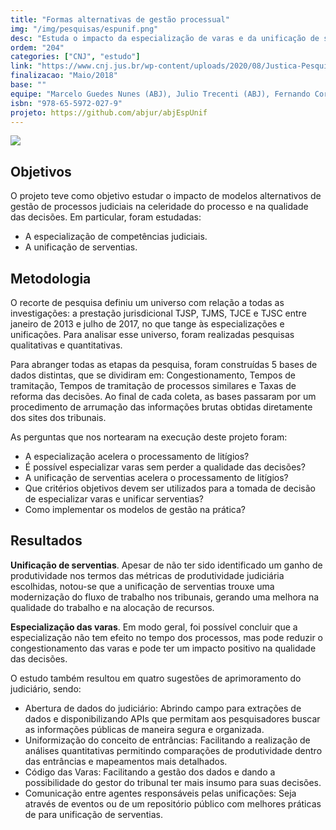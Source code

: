 ```yaml
---
title: "Formas alternativas de gestão processual"
img: "/img/pesquisas/espunif.png"
desc: "Estuda o impacto da especialização de varas e da unificação de serventias na celeridade do judiciário e qualidade das decisões."
ordem: "204"
categories: ["CNJ", "estudo"]
link: "https://www.cnj.jus.br/wp-content/uploads/2020/08/Justica-Pesquisa_Relatorio_ABJ_2020-08-21_1.pdf"
finalizacao: "Maio/2018"
base: ""
equipe: "Marcelo Guedes Nunes (ABJ), Julio Trecenti (ABJ), Fernando Corrêa (ABJ)"
isbn: "978-65-5972-027-9"
projeto: https://github.com/abjur/abjEspUnif
---
```


![](/img/pesquisas/espunif.png)

## Objetivos

O projeto teve como objetivo estudar o impacto de modelos alternativos de gestão de processos judiciais na celeridade do processo e na qualidade das decisões. Em particular, foram estudadas:

- A especialização de competências judiciais.
- A unificação de serventias.

## Metodologia

 O recorte de pesquisa definiu um universo com relação a todas as investigações: a prestação jurisdicional TJSP, TJMS, TJCE e TJSC entre janeiro de 2013 e julho de 2017, no que tange às especializações e unificações. Para analisar esse universo,  foram realizadas pesquisas qualitativas e quantitativas.

Para abranger todas as etapas da pesquisa, foram construídas 5 bases de dados distintas, que se dividiram em: Congestionamento, Tempos de tramitação, Tempos de tramitação de processos similares e Taxas de reforma das decisões. Ao final de cada coleta, as bases passaram por um procedimento de arrumação das informações brutas obtidas diretamente dos sites dos tribunais.

As perguntas que nos nortearam na execução deste projeto foram:

- A especialização acelera o processamento de litígios?
- É possível especializar varas sem perder a qualidade das decisões?
- A unificação de serventias acelera o processamento de litígios?
- Que critérios objetivos devem ser utilizados para a tomada de decisão de especializar varas e
unificar serventias?
- Como implementar os modelos de gestão na prática?

## Resultados

**Unificação de serventias**. Apesar de não ter sido identificado um ganho de produtividade nos termos das métricas de produtividade judiciária escolhidas, notou-se que a unificação de serventias trouxe uma modernização do fluxo de trabalho nos tribunais, gerando uma melhora na qualidade do trabalho e na alocação de recursos.

**Especialização das varas**. Em modo geral,  foi possível concluir que  a especialização não tem efeito no tempo dos processos, mas pode reduzir o congestionamento das varas e pode ter um impacto positivo na qualidade das decisões.

O estudo também resultou em quatro sugestões de aprimoramento do judiciário, sendo:

- Abertura de dados do judiciário: Abrindo campo para extrações de dados e disponibilizando APIs que permitam aos pesquisadores buscar as informações públicas de maneira segura e organizada.
- Uniformização do conceito de entrâncias: Facilitando a realização de análises quantitativas permitindo comparações de produtividade dentro das entrâncias e mapeamentos mais detalhados.
- Código das Varas: Facilitando a gestão dos dados e dando a possibilidade do gestor do tribunal ter mais insumo para suas decisões.
- Comunicação entre agentes responsáveis pelas unificações: Seja através de eventos ou de um repositório público com melhores práticas de para unificação de serventias.


